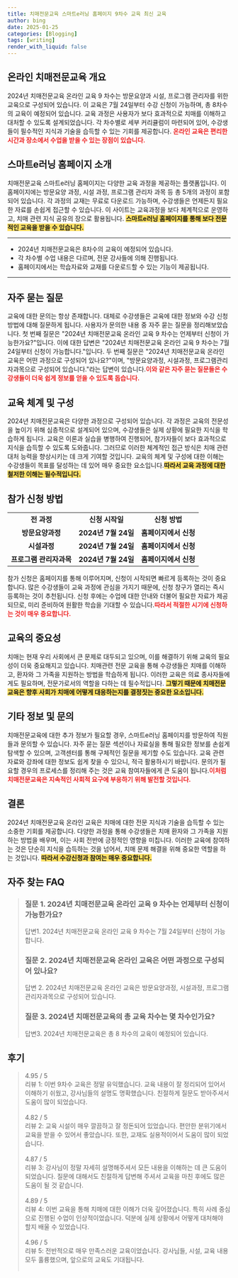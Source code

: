 ```yaml
---
title: 치매전문교육 스마트e러닝 홈페이지 9차수 교육 최신 교육
author: bing
date: 2025-01-25
categories: [Blogging]
tags: [writing]
render_with_liquid: false
---
```



<h2 id='온라인 치매전문교육 개요'>온라인 치매전문교육 개요</h2>

<p>2024년 치매전문교육 온라인 교육 9 차수는 방문요양과 시설, 프로그램 관리자를 위한 교육으로 구성되어 있습니다. 이 교육은 7월 24일부터 수강 신청이 가능하며, 총 8차수의 교육이 예정되어 있습니다. 교육 과정은 사용자가 보다 효과적으로 치매를 이해하고 대처할 수 있도록 설계되었습니다. 각 차수별로 세부 커리큘럼이 마련되어 있어, 수강생들이 필수적인 지식과 기술을 습득할 수 있는 기회를 제공합니다. <b><span style="color: #ee2323;">온라인 교육은 편리한 시간과 장소에서 수업을 받을 수 있는 장점이 있습니다.</span></b></p>

<h2 id='스마트e러닝 홈페이지 소개'>스마트e러닝 홈페이지 소개</h2>

<p>치매전문교육 스마트e러닝 홈페이지는 다양한 교육 과정을 제공하는 플랫폼입니다. 이 홈페이지에는 방문요양 과정, 시설 과정, 프로그램 관리자 과목 등 총 5개의 과정이 포함되어 있습니다. 각 과정의 교재는 무료로 다운로드 가능하며, 수강생들은 언제든지 필요한 자료를 손쉽게 접근할 수 있습니다. 이 사이트는 교육과정을 보다 체계적으로 운영하고, 치매 관련 지식 공유의 장으로 활용됩니다. <b><span style="background-color: #ffe066;">스마트e러닝 홈페이지를 통해 보다 전문적인 교육을 받을 수 있습니다.</span></b></p>

<hr />

<ul>
    <li>2024년 치매전문교육은 8차수의 교육이 예정되어 있습니다.</li>
    <li>각 차수별 수업 내용은 다르며, 전문 강사들에 의해 진행됩니다.</li>
    <li>홈페이지에서는 학습자료와 교재를 다운로드할 수 있는 기능이 제공됩니다.</li>
</ul>

<hr />

<h2 id='자주 묻는 질문'>자주 묻는 질문</h2>

<p>교육에 대한 문의는 항상 존재합니다. 대체로 수강생들은 교육에 대한 정보와 수강 신청 방법에 대해 질문하게 됩니다. 사용자가 문의한 내용 중 자주 묻는 질문을 정리해보았습니다. 첫 번째 질문은 "2024년 치매전문교육 온라인 교육 9 차수는 언제부터 신청이 가능한가요?"입니다. 이에 대한 답변은 "2024년 치매전문교육 온라인 교육 9 차수는 7월 24일부터 신청이 가능합니다."입니다. 두 번째 질문은 "2024년 치매전문교육 온라인 교육은 어떤 과정으로 구성되어 있나요?"이며, "방문요양과정, 시설과정, 프로그램관리자과목으로 구성되어 있습니다."라는 답변이 있습니다.<b><span style="color: #ee2323;">이와 같은 자주 묻는 질문들은 수강생들이 더욱 쉽게 정보를 얻을 수 있도록 돕습니다.</span></b></p>

<h2 id='교육 체계 및 구성'>교육 체계 및 구성</h2>

<p>2024년 치매전문교육은 다양한 과정으로 구성되어 있습니다. 각 과정은 교육의 전문성을 높이기 위해 심층적으로 설계되어 있으며, 수강생들은 실제 상황에 필요한 지식을 학습하게 됩니다. 교육은 이론과 실습을 병행하여 진행되어, 참가자들이 보다 효과적으로 지식을 습득할 수 있도록 도와줍니다. 그러므로 이러한 체계적인 접근 방식은 치매 관련 대처 능력을 향상시키는 데 크게 기여할 것입니다. 교육의 체계 및 구성에 대한 이해는 수강생들이 목표를 달성하는 데 있어 매우 중요한 요소입니다.<b><span style="background-color: #ffe066;">따라서 교육 과정에 대한 철저한 이해는 필수적입니다.</span></b></p>

<h2 id='참가 신청 방법'>참가 신청 방법</h2>

<table>
    <tr>
        <td style="text-align: center; height: 17px;"><b>전 과정</b></td>
        <td style="text-align: center; height: 17px;"><b>신청 시작일</b></td>
        <td style="text-align: center; height: 17px;"><b>신청 방법</b></td>
    </tr>
    <tr>
        <td style="text-align: center; height: 17px;"><b>방문요양과정</b></td>
        <td style="text-align: center; height: 17px;"><b>2024년 7월 24일</b></td>
        <td style="text-align: center; height: 17px;"><b>홈페이지에서 신청</b></td>
    </tr>
    <tr>
        <td style="text-align: center; height: 17px;"><b>시설과정</b></td>
        <td style="text-align: center; height: 17px;"><b>2024년 7월 24일</b></td>
        <td style="text-align: center; height: 17px;"><b>홈페이지에서 신청</b></td>
    </tr>
    <tr>
        <td style="text-align: center; height: 17px;"><b>프로그램 관리자과목</b></td>
        <td style="text-align: center; height: 17px;"><b>2024년 7월 24일</b></td>
        <td style="text-align: center; height: 17px;"><b>홈페이지에서 신청</b></td>
    </tr>
</table>

<p>참가 신청은 홈페이지를 통해 이루어지며, 신청이 시작되면 빠르게 등록하는 것이 중요합니다. 많은 수강생들이 교육 과정에 관심을 가지기 때문에, 신청 창구가 열리는 즉시 등록하는 것이 추천됩니다. 신청 후에는 수업에 대한 안내와 더불어 필요한 자료가 제공되므로, 미리 준비하여 원활한 학습을 기대할 수 있습니다.<b><span style="color: #ee2323;">따라서 적절한 시기에 신청하는 것이 매우 중요합니다.</span></b></p>

<h2 id='교육의 중요성'>교육의 중요성</h2>

<p>치매는 현재 우리 사회에서 큰 문제로 대두되고 있으며, 이를 해결하기 위해 교육의 필요성이 더욱 중요해지고 있습니다. 치매관련 전문 교육을 통해 수강생들은 치매를 이해하고, 환자와 그 가족을 지원하는 방법을 학습하게 됩니다. 이러한 교육은 의료 종사자들에게도 필요하며, 전문가로서의 역할을 다하는 데 필수적입니다. <b><span style="background-color: #ffe066;">그렇기 때문에 치매전문 교육은 향후 사회가 치매에 어떻게 대응하는지를 결정짓는 중요한 요소입니다.</span></b></p>

<h2 id='기타 정보 및 문의'>기타 정보 및 문의</h2>

<p>치매전문교육에 대한 추가 정보가 필요할 경우, 스마트e러닝 홈페이지를 방문하여 직원들과 문의할 수 있습니다. 자주 묻는 질문 섹션이나 자료실을 통해 필요한 정보를 손쉽게 탐색할 수 있으며, 고객센터를 통해 구체적인 질문을 제기할 수도 있습니다. 교육 관련 자료와 강좌에 대한 정보도 쉽게 찾을 수 있으니, 적극 활용하시기 바랍니다. 문의가 필요할 경우의 프로세스를 정리해 주는 것은 교육 참여자들에게 큰 도움이 됩니다.<b><span style="color: #ee2323;">이처럼 치매전문교육은 지속적인 사회적 요구에 부응하기 위해 발전할 것입니다.</span></b></p>

<h2 id='결론'>결론</h2>

<p>2024년 치매전문교육 온라인 교육은 치매에 대한 전문 지식과 기술을 습득할 수 있는 소중한 기회를 제공합니다. 다양한 과정을 통해 수강생들은 치매 환자와 그 가족을 지원하는 방법을 배우며, 이는 사회 전반에 긍정적인 영향을 미칩니다. 이러한 교육에 참여하는 것은 단순히 지식을 습득하는 것을 넘어서, 치매 문제 해결을 위해 중요한 역할을 하는 것입니다. <b><span style="background-color: #ffe066;">따라서 수강신청과 참여는 매우 중요합니다.</span></b></p>


<h2 id='자주_찾는_FAQ'>자주 찾는 FAQ</h2>
<div itemscope="" itemtype="https://schema.org/FAQPage"> 
<blockquote> 
<div itemscope="" itemprop="mainEntity" itemtype="https://schema.org/Question"> 
<h3 itemprop="name">질문 1. 2024년 치매전문교육 온라인 교육 9 차수는 언제부터 신청이 가능한가요?</h3> 
<div itemscope="" itemprop="acceptedAnswer" itemtype="https://schema.org/Answer"> 
<span itemprop="text"> 
<p>답변1. 2024년 치매전문교육 온라인 교육 9 차수는 7월 24일부터 신청이 가능합니다.</p> 
</span> 
</div> 
</div> 
<div itemscope="" itemprop="mainEntity" itemtype="https://schema.org/Question"> 
<h3 itemprop="name">질문 2. 2024년 치매전문교육 온라인 교육은 어떤 과정으로 구성되어 있나요?</h3> 
<div itemscope="" itemprop="acceptedAnswer" itemtype="https://schema.org/Answer"> 
<span itemprop="text"> 
<p>답변 2. 2024년 치매전문교육 온라인 교육은 방문요양과정, 시설과정, 프로그램관리자과목으로 구성되어 있습니다.</p> 
</span> 
</div> 
</div> 
<div itemscope="" itemprop="mainEntity" itemtype="https://schema.org/Question"> 
<h3 itemprop="name">질문 3. 2024년 치매전문교육의 총 교육 차수는 몇 차수인가요?</h3> 
<div itemscope="" itemprop="acceptedAnswer" itemtype="https://schema.org/Answer"> 
<span itemprop="text"> 
<p>답변3. 2024년 치매전문교육은 총 8 차수의 교육이 예정되어 있습니다.</p> 
</span> 
</div> 
</div> 
</blockquote> 
</div>
<h2 id='후기'>후기</h2>
<div itemscope itemtype="https://schema.org/Product">
  <blockquote>
  <div itemprop="review" itemscope itemtype="https://schema.org/Review">
      <div itemprop="reviewRating" itemscope itemtype="https://schema.org/Rating"> <span itemprop="ratingValue">4.95</span> / <span itemprop="bestRating">5</span> </div>
      <span itemprop="reviewBody">리뷰 1: 이번 9차수 교육은 정말 유익했습니다. 교육 내용이 잘 정리되어 있어서 이해하기 쉬웠고, 강사님들의 설명도 명확했습니다. 친절하게 질문도 받아주셔서 도움이 많이 되었습니다.</span>
  </div>
  <br>
  <div itemprop="review" itemscope itemtype="https://schema.org/Review">
      <div itemprop="reviewRating" itemscope itemtype="https://schema.org/Rating"> <span itemprop="ratingValue">4.82</span> / <span itemprop="bestRating">5</span> </div>
      <span itemprop="reviewBody">리뷰 2: 교육 시설이 매우 깔끔하고 잘 정돈되어 있었습니다. 편안한 분위기에서 교육을 받을 수 있어서 좋았습니다. 또한, 교재도 실용적이어서 도움이 많이 되었습니다.</span>
  </div>
  <br>
  <div itemprop="review" itemscope itemtype="https://schema.org/Review">
      <div itemprop="reviewRating" itemscope itemtype="https://schema.org/Rating"> <span itemprop="ratingValue">4.87</span> / <span itemprop="bestRating">5</span> </div>
      <span itemprop="reviewBody">리뷰 3: 강사님이 정말 자세히 설명해주셔서 모든 내용을 이해하는 데 큰 도움이 되었습니다. 질문에 대해서도 친절하게 답변해 주셔서 교육을 마친 후에도 많은 도움이 될 것 같습니다.</span>
  </div>
  <br>
  <div itemprop="review" itemscope itemtype="https://schema.org/Review">
      <div itemprop="reviewRating" itemscope itemtype="https://schema.org/Rating"> <span itemprop="ratingValue">4.89</span> / <span itemprop="bestRating">5</span> </div>
      <span itemprop="reviewBody">리뷰 4: 이번 교육을 통해 치매에 대한 이해가 더욱 깊어졌습니다. 특히 사례 중심으로 진행된 수업이 인상적이었습니다. 덕분에 실제 상황에서 어떻게 대처해야 할지 배울 수 있었습니다.</span>
  </div>
  <br>
  <div itemprop="review" itemscope itemtype="https://schema.org/Review">
      <div itemprop="reviewRating" itemscope itemtype="https://schema.org/Rating"> <span itemprop="ratingValue">4.96</span> / <span itemprop="bestRating">5</span> </div>
      <span itemprop="reviewBody">리뷰 5: 전반적으로 매우 만족스러운 교육이었습니다. 강사님들, 시설, 교육 내용 모두 훌륭했으며, 앞으로의 교육도 기대됩니다.</span>
  </div>
  <br>
  </blockquote>
</div>
